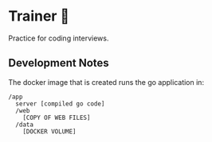 # Trainer 💪

Practice for coding interviews.


## Development Notes

The docker image that is created runs the go application in:

```
/app
  server [compiled go code]
  /web
    [COPY OF WEB FILES]
  /data
    [DOCKER VOLUME]
```
